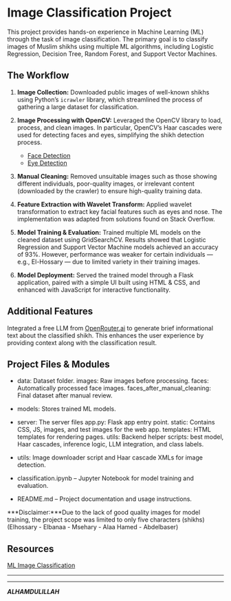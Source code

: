 # Image Classification Project
This project provides hands-on experience in Machine Learning (ML) through the task of image classification. The primary goal is to classify images of Muslim shikhs using multiple ML algorithms, including Logistic Regression, Decision Tree, Random Forest, and Support Vector Machines.


## The Workflow
1. **Image Collection:** Downloaded public images of well-known shikhs using Python’s `icrawler` library, which streamlined the process of gathering a large dataset for classification.
   
2. **Image Processing with OpenCV:** Leveraged the OpenCV library to load, process, and clean images. In particular, OpenCV’s Haar cascades were used for detecting faces and eyes, simplifying the shikh detection process.
   * [Face Detection](https://github.com/opencv/opencv/blob/4.x/data/haarcascades/haarcascade_frontalface_default.xml)
   * [Eye Detection](https://github.com/opencv/opencv/blob/4.x/data/haarcascades/haarcascade_eye.xml)
     
3. **Manual Cleaning:** Removed unsuitable images such as those showing different individuals, poor-quality images, or irrelevant content (downloaded by the crawler) to ensure high-quality training data.
   
4. **Feature Extraction with Wavelet Transform:** Applied wavelet transformation to extract key facial features such as eyes and nose. The implementation was adapted from solutions found on Stack Overflow.
  
5. **Model Training & Evaluation:** Trained multiple ML models on the cleaned dataset using GridSearchCV. Results showed that Logistic Regression and Support Vector Machine models achieved an accuracy of 93%. However, performance was weaker for certain individuals — e.g., El-Hossary — due to limited variety in their training images.
   
6. **Model Deployment:** Served the trained model through a Flask application, paired with a simple UI built using HTML & CSS, and enhanced with JavaScript for interactive functionality.


## Additional Features
Integrated a free LLM from [OpenRouter.ai](https://openrouter.ai/) to generate brief informational text about the classified shikh. This enhances the user experience by providing context along with the classification result.


## Project Files & Modules

- data:  Dataset folder.
   images: Raw images before processing.
   faces: Automatically processed face images.
   faces_after_manual_cleaning: Final dataset after manual review.

- models: Stores trained ML models.

- server: The server files
   app.py: Flask app entry point.
   static: Contains CSS, JS, images, and test images for the web app.
   templates: HTML templates for rendering pages.
   utils: Backend helper scripts: best model, Haar cascades, inference logic, LLM integration, and class labels.

- utils: Image downloader script and Haar cascade XMLs for image detection.
  
- classification.ipynb – Jupyter Notebook for model training and evaluation.

- README.md – Project documentation and usage instructions.




***Disclaimer:***Due to the lack of good quality images for model training, the project scope was limited to only five characters (shikhs) (Elhossary - Elbanaa - Msehary - Alaa Hamed - Abdelbaser)

## Resources 
  [ML Image Classification](https://www.youtube.com/playlist?list=PLeo1K3hjS3uvaRHZLl-jLovIjBP14QTXc)

  
---
---
***ALHAMDULILLAH***
   

  
